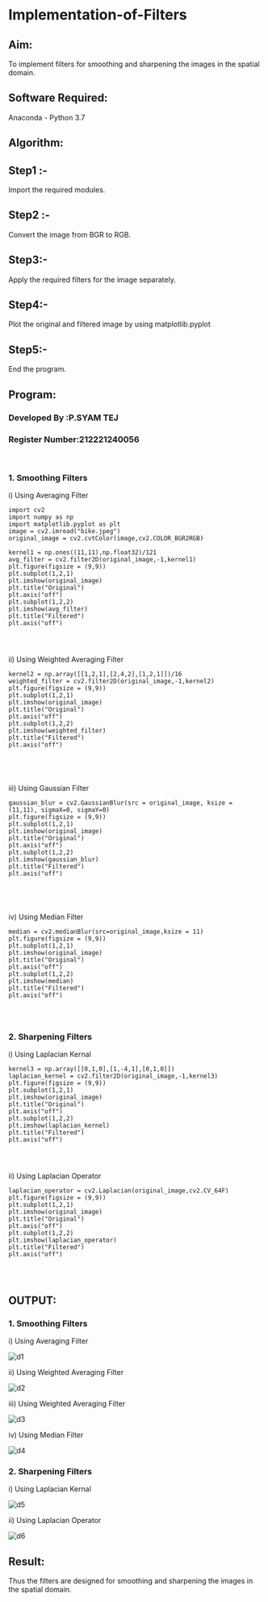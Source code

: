 # Implementation-of-Filters
## Aim:
To implement filters for smoothing and sharpening the images in the spatial domain.

## Software Required:
Anaconda - Python 3.7

## Algorithm:
## Step1 :- 
Import the required modules.


## Step2 :- 
Convert the image from BGR to RGB.


## Step3:- 
Apply the required filters for the image separately.


## Step4:- 
Plot the original and filtered image by using matplotlib.pyplot


## Step5:- 
End the program.


## Program:
### Developed By   :P.SYAM TEJ
### Register Number:212221240056
</br>

### 1. Smoothing Filters

i) Using Averaging Filter
```
import cv2
import numpy as np
import matplotlib.pyplot as plt
image = cv2.imread("bike.jpeg")
original_image = cv2.cvtColor(image,cv2.COLOR_BGR2RGB)

kernel1 = np.ones((11,11),np.float32)/121
avg_filter = cv2.filter2D(original_image,-1,kernel1)
plt.figure(figsize = (9,9))
plt.subplot(1,2,1)
plt.imshow(original_image)
plt.title("Original")
plt.axis("off")
plt.subplot(1,2,2)
plt.imshow(avg_filter)
plt.title("Filtered")
plt.axis("off")




```
ii) Using Weighted Averaging Filter
```
kernel2 = np.array([[1,2,1],[2,4,2],[1,2,1]])/16
weighted_filter = cv2.filter2D(original_image,-1,kernel2)
plt.figure(figsize = (9,9))
plt.subplot(1,2,1)
plt.imshow(original_image)
plt.title("Original")
plt.axis("off")
plt.subplot(1,2,2)
plt.imshow(weighted_filter)
plt.title("Filtered")
plt.axis("off")





```
iii) Using Gaussian Filter
```
gaussian_blur = cv2.GaussianBlur(src = original_image, ksize = (11,11), sigmaX=0, sigmaY=0)
plt.figure(figsize = (9,9))
plt.subplot(1,2,1)
plt.imshow(original_image)
plt.title("Original")
plt.axis("off")
plt.subplot(1,2,2)
plt.imshow(gaussian_blur)
plt.title("Filtered")
plt.axis("off")





```

iv) Using Median Filter
```
median = cv2.medianBlur(src=original_image,ksize = 11)
plt.figure(figsize = (9,9))
plt.subplot(1,2,1)
plt.imshow(original_image)
plt.title("Original")
plt.axis("off")
plt.subplot(1,2,2)
plt.imshow(median)
plt.title("Filtered")
plt.axis("off")




```

### 2. Sharpening Filters
i) Using Laplacian Kernal
```
kernel3 = np.array([[0,1,0],[1,-4,1],[0,1,0]])
laplacian_kernel = cv2.filter2D(original_image,-1,kernel3)
plt.figure(figsize = (9,9))
plt.subplot(1,2,1)
plt.imshow(original_image)
plt.title("Original")
plt.axis("off")
plt.subplot(1,2,2)
plt.imshow(laplacian_kernel)
plt.title("Filtered")
plt.axis("off")




```
ii) Using Laplacian Operator
```
laplacian_operator = cv2.Laplacian(original_image,cv2.CV_64F)
plt.figure(figsize = (9,9))
plt.subplot(1,2,1)
plt.imshow(original_image)
plt.title("Original")
plt.axis("off")
plt.subplot(1,2,2)
plt.imshow(laplacian_operator)
plt.title("Filtered")
plt.axis("off")




```

## OUTPUT:
### 1. Smoothing Filters

i) Using Averaging Filter

![d1](https://user-images.githubusercontent.com/93427224/168208146-6ec30c2f-d095-4e52-afdd-443fb82395c1.png)


ii) Using Weighted Averaging Filter

![d2](https://user-images.githubusercontent.com/93427224/168208293-f40d44a6-34a8-44c4-abb9-ffa8c7801b50.png)

iii) Using Weighted Averaging Filter

![d3](https://user-images.githubusercontent.com/93427224/168208278-94f2311d-b64f-4717-8eb8-2ef5da56ead8.png)

iv) Using Median Filter

![d4](https://user-images.githubusercontent.com/93427224/168208266-d07aa5c3-8594-4356-a4a0-afb987bf57fc.png)


### 2. Sharpening Filters

i) Using Laplacian Kernal

![d5](https://user-images.githubusercontent.com/93427224/168208335-8e84b585-7c46-452b-a47c-b7ba8c056f11.png)


ii) Using Laplacian Operator

![d6](https://user-images.githubusercontent.com/93427224/168208356-23d1dbc7-06a4-406c-89ec-e001cf57e672.png)


## Result:
Thus the filters are designed for smoothing and sharpening the images in the spatial domain.
